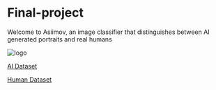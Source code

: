# Final-project


Welcome to Asiimov, an image classifier that distinguishes between AI generated portraits and real humans


![logo](https://user-images.githubusercontent.com/80819154/223769275-0ac34fb7-32e8-4ad5-bba3-9b72eae25a2d.jpg)




[AI Dataset](https://www.kaggle.com/datasets/dullaz/1m-ai-generated-faces-128x128?select=fake_faces_dataset)


[Human Dataset](https://www.kaggle.com/datasets/ashwingupta3012/human-faces)
